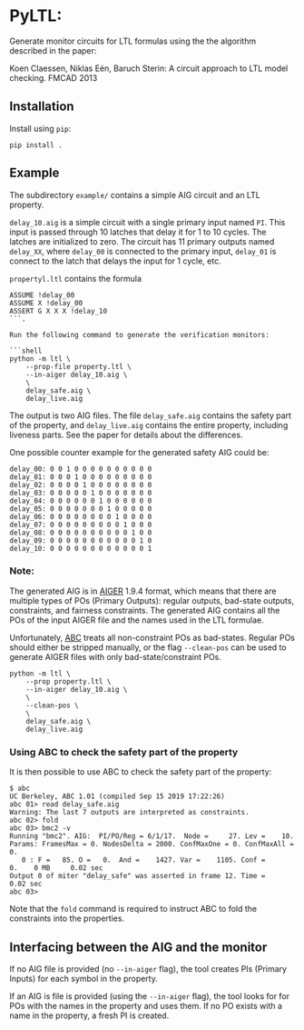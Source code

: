 # PyLTL: 

Generate monitor circuits for LTL formulas using the the algorithm described in the paper:

Koen Claessen, Niklas Eén, Baruch Sterin: A circuit approach to LTL model checking. FMCAD 2013

## Installation

Install using `pip`:

```shell
pip install .
```

## Example

The subdirectory `example/` contains a simple AIG circuit and an LTL property.

`delay_10.aig` is a simple circuit with a single primary input named `PI`. This input is passed through 10 latches that delay it for 1 to 10 cycles. The latches are initialized to zero. The circuit has 11 primary outputs named `delay_XX`, where `delay_00` is connected to the primary input, `delay_01` is connect to the latch that delays the input for 1 cycle, etc.

`propertyl.ltl` contains the formula 

```
ASSUME !delay_00
ASSUME X !delay_00
ASSERT G X X X !delay_10
```.

Run the following command to generate the verification monitors:

```shell
python -m ltl \
    --prop-file property.ltl \
    --in-aiger delay_10.aig \
    \
    delay_safe.aig \
    delay_live.aig
```

The output is two AIG files. The file `delay_safe.aig` contains the safety part of the property, and `delay_live.aig` contains the entire property, including liveness parts. See the paper for details about the differences.

One possible counter example for the generated safety AIG could be:

```
delay_00: 0 0 1 0 0 0 0 0 0 0 0 0 0
delay_01: 0 0 0 1 0 0 0 0 0 0 0 0 0
delay_02: 0 0 0 0 1 0 0 0 0 0 0 0 0
delay_03: 0 0 0 0 0 1 0 0 0 0 0 0 0
delay_04: 0 0 0 0 0 0 1 0 0 0 0 0 0
delay_05: 0 0 0 0 0 0 0 1 0 0 0 0 0
delay_06: 0 0 0 0 0 0 0 0 1 0 0 0 0
delay_07: 0 0 0 0 0 0 0 0 0 1 0 0 0
delay_08: 0 0 0 0 0 0 0 0 0 0 1 0 0
delay_09: 0 0 0 0 0 0 0 0 0 0 0 1 0
delay_10: 0 0 0 0 0 0 0 0 0 0 0 0 1
```

### Note:

The generated AIG is in [AIGER](http://fmv.jku.at/aiger/) 1.9.4 format, which means that there are multiple types of POs (Primary Outputs): regular outputs, bad-state outputs, constraints, and fairness constraints. The generated AIG contains all the POs of the input AIGER file and the names used in the LTL formulae. 

Unfortunately, [ABC](https://people.eecs.berkeley.edu/~alanmi/abc/) treats all non-constraint POs as bad-states. Regular POs should either be stripped manually, or the flag `--clean-pos` can be used to generate AIGER files with only bad-state/constraint POs.

```shell
python -m ltl \
    --prop property.ltl \
    --in-aiger delay_10.aig \
    \
    --clean-pos \
    \
    delay_safe.aig \
    delay_live.aig
```

### Using ABC to check the safety part of the property

It is then possible to use ABC to check the safety part of the property:

```
$ abc
UC Berkeley, ABC 1.01 (compiled Sep 15 2019 17:22:26)
abc 01> read delay_safe.aig 
Warning: The last 7 outputs are interpreted as constraints.
abc 02> fold
abc 03> bmc2 -v
Running "bmc2". AIG:  PI/PO/Reg = 6/1/17.  Node =     27. Lev =    10.
Params: FramesMax = 0. NodesDelta = 2000. ConfMaxOne = 0. ConfMaxAll = 0.
   0 : F =   85. O =   0.  And =    1427. Var =    1105. Conf =      0.    0 MB     0.02 sec
Output 0 of miter "delay_safe" was asserted in frame 12. Time =     0.02 sec
abc 03> 
```

Note that the `fold` command is required to instruct ABC to fold the constraints into the properties.

## Interfacing between the AIG and the monitor

If no AIG file is provided (no `--in-aiger` flag), the tool creates PIs (Primary Inputs) for each symbol in the property. 

If an AIG is file is provided (using the `--in-aiger` flag), the tool looks for for POs with the names in the property and uses them. If no PO exists with a name in the property, a fresh PI is created.

